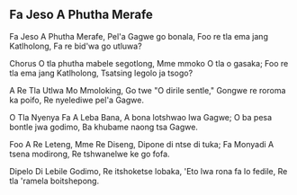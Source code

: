 ## Fa Jeso A Phutha Merafe

Fa Jeso A Phutha Merafe,
Pel'a Gagwe go bonala,
Foo re tla ema jang Katlholong,
Fa re bid'wa go utluwa?

Chorus
O tla phutha mabele segotlong,
Mme mmoko O tla o gasaka;
Foo re tla ema jang Katlholong,
Tsatsing legolo ja tsogo?

A Re Tla Utlwa Mo Mmoloking,
Go twe "O dirile sentle,"
Gongwe re roroma ka poifo,
Re nyelediwe pel'a Gagwe.

O Tla Nyenya Fa A Leba Bana,
A bona lotshwao lwa Gagwe;
O ba pesa bontle jwa godimo,
Ba khubame naong tsa Gagwe.

Foo A Re Leteng, Mme Re Diseng,
Dipone di ntse di tuka;
Fa Monyadi A tsena modirong,
Re tshwanelwe ke go fofa.

Dipelo Di Lebile Godimo,
Re itshoketse lobaka,
'Eto lwa rona fa lo fedile,
Re tla 'ramela boitshepong.


